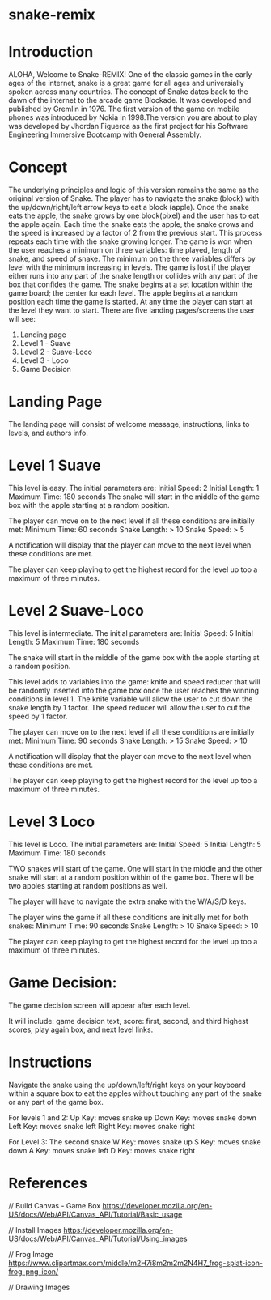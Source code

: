 # snake-remix

# Introduction 
ALOHA, Welcome to Snake-REMIX! One of the classic games in the early ages of the internet, snake is a great game for all ages and universially spoken across many countries. The concept of Snake dates back to the dawn of the internet to the arcade game Blockade. It was developed and published by Gremlin in 1976. The first version of the game on mobile phones was introduced by Nokia in 1998.The version you are about to play was developed by Jhordan Figueroa as the first project for his Software Engineering Immersive Bootcamp with General Assembly. 

# Concept 
The underlying principles and logic of this version remains the same as the original version of Snake. The player has to navigate the snake (block) with the up/down/right/left arrow keys to eat a block (apple). Once the snake eats the apple, the snake grows by one block(pixel) and the user has to eat the apple again. Each time the snake eats the apple, the snake grows and the speed is increased by a factor of 2 from the previous start. This process repeats each time with the snake growing longer. The game is won when the user reaches a minimum on three variables: time played, length of snake, and speed of snake. The minimum on the three variables differs by level with the minimum increasing in levels. The game is lost if the player either runs into any part of the snake length or collides with any part of the box that confides the game. The snake begins at a set location within the game board; the center for each level. The apple begins at a random position each time the game is started. At any time the player can start at the level they want to start. There are five landing pages/screens the user will see: 
1. Landing page
2. Level 1 - Suave
3. Level 2 - Suave-Loco
4. Level 3 - Loco
5. Game Decision 

# Landing Page 
The landing page will consist of welcome message, instructions, links to levels, and authors info. 

# Level 1 Suave
This level is easy. The initial parameters are: 
Initial Speed: 2
Initial Length: 1
Maximum Time: 180 seconds 
The snake will start in the middle of the game box with the apple starting at a random position. 

The player can move on to the next level if all these conditions are initially met: 
Minimum Time:  60 seconds
Snake Length: > 10
Snake Speed: > 5

A notification will display that the player can move to the next level when these conditions are met. 

The player can keep playing to get the highest record for the level up too a maximum of three minutes. 


# Level 2 Suave-Loco
This level is intermediate. The initial parameters are: 
Initial Speed: 5
Initial Length: 5
Maximum Time: 180 seconds

The snake will start in the middle of the game box with the apple starting at a random position. 

This level adds to variables into the game: knife and speed reducer that will be randomly inserted into the game box once the user reaches the winning conditions in level 1. The knife variable will allow the user to cut down the snake length by 1 factor. The speed reducer will allow the user to cut the speed by 1 factor. 

The player can move on to the next level if all these conditions are initially met: 
Minimum Time: 90 seconds
Snake Length: > 15
Snake Speed: > 10

A notification will display that the player can move to the next level when these conditions are met. 

The player can keep playing to get the highest record for the level up too a maximum of three minutes. 

# Level 3 Loco
This level is Loco. The initial parameters are: 
Initial Speed: 5
Initial Length: 5
Maximum Time: 180 seconds

TWO snakes will start of the game. One will start in the middle and the other snake will start at a random position within of the game box. There will be two apples starting at random positions as well. 

The player will have to navigate the extra snake with the W/A/S/D keys. 

The player wins the game if all these conditions are initially met for both snakes: 
Minimum Time: 90 seconds
Snake Length: > 10
Snake Speed: > 10

The player can keep playing to get the highest record for the level up too a maximum of three minutes.

# Game Decision:
The game decision screen will appear after each level. 

It will include: game decision text, score: first, second, and third highest scores, play again box, and next level links.  

# Instructions 
Navigate the snake using the up/down/left/right keys on your keyboard within a square box to eat the apples without touching any part of the snake or any part of the game box. 

For levels 1 and 2: 
Up Key: moves snake up
Down Key: moves snake down
Left Key: moves snake left
Right Key: moves snake right

For Level 3: The second snake
W Key: moves snake up
S Key: moves snake down
A Key: moves snake left
D Key: moves snake right

# References 
// Build Canvas - Game Box 
https://developer.mozilla.org/en-US/docs/Web/API/Canvas_API/Tutorial/Basic_usage

// Install Images
https://developer.mozilla.org/en-US/docs/Web/API/Canvas_API/Tutorial/Using_images

// Frog Image
https://www.clipartmax.com/middle/m2H7i8m2m2m2N4H7_frog-splat-icon-frog-png-icon/

// Drawing Images
